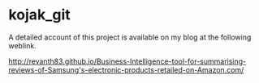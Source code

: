 # kojak_git
A detailed account of this project is available on my blog at the
following weblink.

http://revanth83.github.io/Business-Intelligence-tool-for-summarising-reviews-of-Samsung's-electronic-products-retailed-on-Amazon.com/